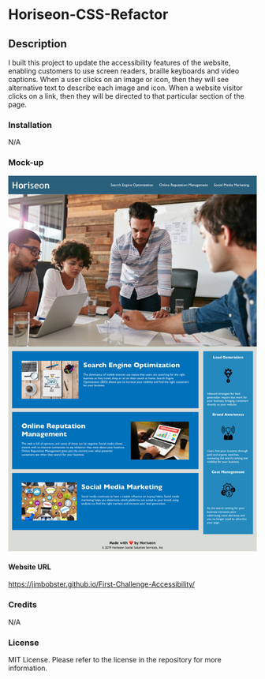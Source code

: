 # Horiseon-CSS-Refactor
## Description
I built this project to update the accessibility features of the website, enabling customers to use screen readers, braille keyboards and video captions.
When a user clicks on an image or icon, then they will see alternative text to describe each image and icon.
When a website visitor clicks on a link, then they will be directed to that particular section of the page.
### Installation
N/A
### Mock-up
![screenshot of horizon website](assets/images/Horiseon-Image.jpg)
#### Website URL
https://jimbobster.github.io/First-Challenge-Accessibility/
### Credits
N/A
### License
MIT License. Please refer to the license in the repository for more information.
